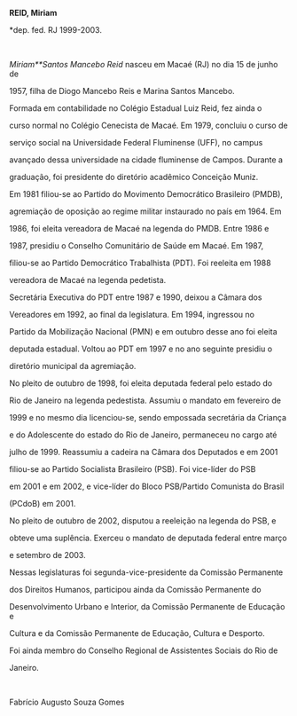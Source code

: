**REID, Miriam**



\*dep. fed. RJ 1999-2003.



 



*Miriam**Santos Mancebo Reid* nasceu em Macaé (RJ) no dia 15 de junho de

1957, filha de Diogo Mancebo Reis e Marina Santos Mancebo.



Formada em contabilidade no Colégio Estadual Luiz Reid, fez ainda o

curso normal no Colégio Cenecista de Macaé. Em 1979, concluiu o curso de

serviço social na Universidade Federal Fluminense (UFF), no campus

avançado dessa universidade na cidade fluminense de Campos. Durante a

graduação, foi presidente do diretório acadêmico Conceição Muniz.



Em 1981 filiou-se ao Partido do Movimento Democrático Brasileiro (PMDB),

agremiação de oposição ao regime militar instaurado no país em 1964. Em

1986, foi eleita vereadora de Macaé na legenda do PMDB. Entre 1986 e

1987, presidiu o Conselho Comunitário de Saúde em Macaé. Em 1987,

filiou-se ao Partido Democrático Trabalhista (PDT). Foi reeleita em 1988

vereadora de Macaé na legenda pedetista.



Secretária Executiva do PDT entre 1987 e 1990, deixou a Câmara dos

Vereadores em 1992, ao final da legislatura. Em 1994, ingressou no

Partido da Mobilização Nacional (PMN) e em outubro desse ano foi eleita

deputada estadual. Voltou ao PDT em 1997 e no ano seguinte presidiu o

diretório municipal da agremiação.



No pleito de outubro de 1998, foi eleita deputada federal pelo estado do

Rio de Janeiro na legenda pedestista. Assumiu o mandato em fevereiro de

1999 e no mesmo dia licenciou-se, sendo empossada secretária da Criança

e do Adolescente do estado do Rio de Janeiro, permaneceu no cargo até

julho de 1999. Reassumiu a cadeira na Câmara dos Deputados e em 2001

filiou-se ao Partido Socialista Brasileiro (PSB). Foi vice-líder do PSB

em 2001 e em 2002, e vice-líder do Bloco PSB/Partido Comunista do Brasil

(PCdoB) em 2001.



No pleito de outubro de 2002, disputou a reeleição na legenda do PSB, e

obteve uma suplência. Exerceu o mandato de deputada federal entre março

e setembro de 2003.



Nessas legislaturas foi segunda-vice-presidente da Comissão Permanente

dos Direitos Humanos, participou ainda da Comissão Permanente do

Desenvolvimento Urbano e Interior, da Comissão Permanente de Educação e

Cultura e da Comissão Permanente de Educação, Cultura e Desporto.



Foi ainda membro do Conselho Regional de Assistentes Sociais do Rio de

Janeiro.



 



Fabrício Augusto Souza Gomes



 



 



